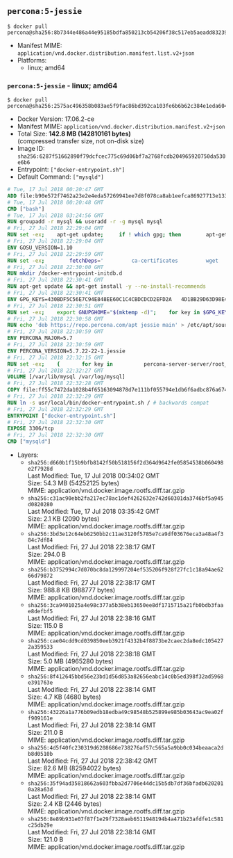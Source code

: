 ## `percona:5-jessie`

```console
$ docker pull percona@sha256:8b7344e486a44e95185bdfa850213cb54206f38c517eb5aeadd8323948169e64
```

-	Manifest MIME: `application/vnd.docker.distribution.manifest.list.v2+json`
-	Platforms:
	-	linux; amd64

### `percona:5-jessie` - linux; amd64

```console
$ docker pull percona@sha256:2575ac496358b083ae5f9fac86bd392ca103fe6b6b62c384e1eda604bd4aafb7
```

-	Docker Version: 17.06.2-ce
-	Manifest MIME: `application/vnd.docker.distribution.manifest.v2+json`
-	Total Size: **142.8 MB (142810161 bytes)**  
	(compressed transfer size, not on-disk size)
-	Image ID: `sha256:6287f51662890f79dcfcec775c69d06bf7a2768fcdb204965920750da530e6b6`
-	Entrypoint: `["docker-entrypoint.sh"]`
-	Default Command: `["mysqld"]`

```dockerfile
# Tue, 17 Jul 2018 00:20:47 GMT
ADD file:b90e572f7462a23e2e4eda57269941ee7d8f078ca8ab1eefca86927713e13365 in / 
# Tue, 17 Jul 2018 00:20:48 GMT
CMD ["bash"]
# Tue, 17 Jul 2018 03:24:56 GMT
RUN groupadd -r mysql && useradd -r -g mysql mysql
# Fri, 27 Jul 2018 22:29:04 GMT
RUN set -ex; 	apt-get update; 	if ! which gpg; then 		apt-get install -y --no-install-recommends gnupg; 	fi; 	if ! gpg --version | grep -q '^gpg (GnuPG) 1\.'; then 		 apt-get install -y --no-install-recommends dirmngr; 	fi; 	rm -rf /var/lib/apt/lists/*
# Fri, 27 Jul 2018 22:29:04 GMT
ENV GOSU_VERSION=1.10
# Fri, 27 Jul 2018 22:29:59 GMT
RUN set -ex; 		fetchDeps=' 		ca-certificates 		wget 	'; 	apt-get update; 	apt-get install -y --no-install-recommends $fetchDeps; 	rm -rf /var/lib/apt/lists/*; 		dpkgArch="$(dpkg --print-architecture | awk -F- '{ print $NF }')"; 	wget -O /usr/local/bin/gosu "https://github.com/tianon/gosu/releases/download/$GOSU_VERSION/gosu-$dpkgArch"; 	wget -O /usr/local/bin/gosu.asc "https://github.com/tianon/gosu/releases/download/$GOSU_VERSION/gosu-$dpkgArch.asc"; 		export GNUPGHOME="$(mktemp -d)"; 	gpg --keyserver ha.pool.sks-keyservers.net --recv-keys B42F6819007F00F88E364FD4036A9C25BF357DD4; 	gpg --batch --verify /usr/local/bin/gosu.asc /usr/local/bin/gosu; 	command -v gpgconf > /dev/null && gpgconf --kill all || :; 	rm -r "$GNUPGHOME" /usr/local/bin/gosu.asc; 		chmod +x /usr/local/bin/gosu; 	gosu nobody true; 		apt-get purge -y --auto-remove $fetchDeps
# Fri, 27 Jul 2018 22:30:00 GMT
RUN mkdir /docker-entrypoint-initdb.d
# Fri, 27 Jul 2018 22:30:41 GMT
RUN apt-get update && apt-get install -y --no-install-recommends 		apt-transport-https ca-certificates 		pwgen 	&& rm -rf /var/lib/apt/lists/*
# Fri, 27 Jul 2018 22:30:41 GMT
ENV GPG_KEYS=430BDF5C56E7C94E848EE60C1C4CBDCDCD2EFD2A 	4D1BB29D63D98E422B2113B19334A25F8507EFA5
# Fri, 27 Jul 2018 22:30:51 GMT
RUN set -ex; 	export GNUPGHOME="$(mktemp -d)"; 	for key in $GPG_KEYS; do 		gpg --keyserver ha.pool.sks-keyservers.net --recv-keys "$key"; 	done; 	gpg --export $GPG_KEYS > /etc/apt/trusted.gpg.d/percona.gpg; 	command -v gpgconf > /dev/null && gpgconf --kill all || :; 	rm -r "$GNUPGHOME"; 	apt-key list
# Fri, 27 Jul 2018 22:30:58 GMT
RUN echo 'deb https://repo.percona.com/apt jessie main' > /etc/apt/sources.list.d/percona.list
# Fri, 27 Jul 2018 22:30:59 GMT
ENV PERCONA_MAJOR=5.7
# Fri, 27 Jul 2018 22:30:59 GMT
ENV PERCONA_VERSION=5.7.22-22-1.jessie
# Fri, 27 Jul 2018 22:32:15 GMT
RUN set -ex; 	{ 		for key in 			percona-server-server/root_password 			percona-server-server/root_password_again 			"percona-server-server-$PERCONA_MAJOR/root-pass" 			"percona-server-server-$PERCONA_MAJOR/re-root-pass" 		; do 			echo "percona-server-server-$PERCONA_MAJOR" "$key" password 'unused'; 		done; 	} | debconf-set-selections; 	apt-get update; 	apt-get install -y 		percona-server-server-$PERCONA_MAJOR=$PERCONA_VERSION 	; 	rm -rf /var/lib/apt/lists/*; 	sed -ri 's/^user\s/#&/' /etc/mysql/my.cnf; 	rm -rf /var/lib/mysql; 	mkdir -p /var/lib/mysql /var/run/mysqld; 	chown -R mysql:mysql /var/lib/mysql /var/run/mysqld; 	chmod 777 /var/run/mysqld; 	find /etc/mysql/ -name '*.cnf' -print0 		| xargs -0 grep -lZE '^(bind-address|log)' 		| xargs -rt -0 sed -Ei 's/^(bind-address|log)/#&/'; 	echo '[mysqld]\nskip-host-cache\nskip-name-resolve' > /etc/mysql/conf.d/docker.cnf
# Fri, 27 Jul 2018 22:32:27 GMT
VOLUME [/var/lib/mysql /var/log/mysql]
# Fri, 27 Jul 2018 22:32:28 GMT
COPY file:ff55c7472da1028b4f65163094878d7e111bf055794e1db6f6adbc876a67481b in /usr/local/bin/ 
# Fri, 27 Jul 2018 22:32:29 GMT
RUN ln -s usr/local/bin/docker-entrypoint.sh / # backwards compat
# Fri, 27 Jul 2018 22:32:29 GMT
ENTRYPOINT ["docker-entrypoint.sh"]
# Fri, 27 Jul 2018 22:32:30 GMT
EXPOSE 3306/tcp
# Fri, 27 Jul 2018 22:32:30 GMT
CMD ["mysqld"]
```

-	Layers:
	-	`sha256:d660b1f15b9bfb8142f50b518156f2d364d9642fe05854538b060498e2f7928d`  
		Last Modified: Tue, 17 Jul 2018 00:34:02 GMT  
		Size: 54.3 MB (54252125 bytes)  
		MIME: application/vnd.docker.image.rootfs.diff.tar.gzip
	-	`sha256:c31ac90ebb2fa217ec78ac1def4262632e742d60301da3746bf5a945d0820280`  
		Last Modified: Tue, 17 Jul 2018 03:35:42 GMT  
		Size: 2.1 KB (2090 bytes)  
		MIME: application/vnd.docker.image.rootfs.diff.tar.gzip
	-	`sha256:3bd3e12c64eb6250bb2c11ae3120f5785e7ca9df03676eca3a48a4f384c7df84`  
		Last Modified: Fri, 27 Jul 2018 22:38:17 GMT  
		Size: 294.0 B  
		MIME: application/vnd.docker.image.rootfs.diff.tar.gzip
	-	`sha256:b3752994c7d070bc8da129997204ef535206f928f27fc1c18a94ae6266d79872`  
		Last Modified: Fri, 27 Jul 2018 22:38:17 GMT  
		Size: 988.8 KB (988777 bytes)  
		MIME: application/vnd.docker.image.rootfs.diff.tar.gzip
	-	`sha256:3ca9401025a4e98c377a5b38eb13650ee8df1715715a21fb0bdb3faae8defbf5`  
		Last Modified: Fri, 27 Jul 2018 22:38:16 GMT  
		Size: 115.0 B  
		MIME: application/vnd.docker.image.rootfs.diff.tar.gzip
	-	`sha256:cae04cdd9cd039850eeb3921f4332b4f8873be2caec2da8edc1054272a359533`  
		Last Modified: Fri, 27 Jul 2018 22:38:18 GMT  
		Size: 5.0 MB (4965280 bytes)  
		MIME: application/vnd.docker.image.rootfs.diff.tar.gzip
	-	`sha256:8f412645bbd56e23bd1d56d853a82656eabc14c0b5ed398f32ad5968e391763e`  
		Last Modified: Fri, 27 Jul 2018 22:38:14 GMT  
		Size: 4.7 KB (4680 bytes)  
		MIME: application/vnd.docker.image.rootfs.diff.tar.gzip
	-	`sha256:43226a1a776b09edb18edba49c98548b525899e985b03643ac9ea02ff909161e`  
		Last Modified: Fri, 27 Jul 2018 22:38:14 GMT  
		Size: 211.0 B  
		MIME: application/vnd.docker.image.rootfs.diff.tar.gzip
	-	`sha256:4d5f40fc230319d6208686e738276af57c565a5a9bb0c034beaaca2db8d0510b`  
		Last Modified: Fri, 27 Jul 2018 22:38:42 GMT  
		Size: 82.6 MB (82594022 bytes)  
		MIME: application/vnd.docker.image.rootfs.diff.tar.gzip
	-	`sha256:35f94ad35818662a603fbba2d7706e44dc15b5db7df36bfadb6202010a28a63d`  
		Last Modified: Fri, 27 Jul 2018 22:38:14 GMT  
		Size: 2.4 KB (2446 bytes)  
		MIME: application/vnd.docker.image.rootfs.diff.tar.gzip
	-	`sha256:8e89b931e07f87f1e29f7328aeb6511948194b4a471b23afdfe1c581c25db29e`  
		Last Modified: Fri, 27 Jul 2018 22:38:14 GMT  
		Size: 121.0 B  
		MIME: application/vnd.docker.image.rootfs.diff.tar.gzip
